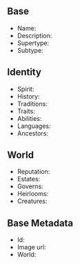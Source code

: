 ## Base
- <span class="text-field" data-tooltip="Text">Name</span>: 
- <span class="text-field" data-tooltip="Text">Description</span>: 
- <span class="text-field" data-tooltip="Text">Supertype</span>: 
- <span class="text-field" data-tooltip="Text">Subtype</span>: 

## Identity
- <span class="text-field" data-tooltip="Text">Spirit</span>: 
- <span class="text-field" data-tooltip="Text">History</span>: 
- <span class="multi-link-field" data-tooltip="Multi Construct">Traditions</span>: 
- <span class="multi-link-field" data-tooltip="Multi Trait">Traits</span>: 
- <span class="multi-link-field" data-tooltip="Multi Ability">Abilities</span>: 
- <span class="multi-link-field" data-tooltip="Multi Language">Languages</span>: 
- <span class="multi-link-field" data-tooltip="Multi Character">Ancestors</span>: 

## World
- <span class="text-field" data-tooltip="Text">Reputation</span>: 
- <span class="multi-link-field" data-tooltip="Multi Location">Estates</span>: 
- <span class="multi-link-field" data-tooltip="Multi Institution">Governs</span>: 
- <span class="multi-link-field" data-tooltip="Multi Object">Heirlooms</span>: 
- <span class="multi-link-field" data-tooltip="Multi Creature">Creatures</span>: 

## Base Metadata
- <span class="text-field" data-tooltip="Text">Id</span>: 
- <span class="text-field" data-tooltip="Text">Image url</span>: 
- <span class="text-field" data-tooltip="Text">World</span>: 

